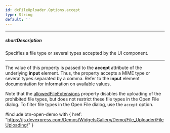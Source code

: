 ```yaml
---
id: dxFileUploader.Options.accept
type: String
default: ''
---
```

---
##### shortDescription
Specifies a file type or several types accepted by the UI component.

---
The value of this property is passed to the **accept** attribute of the underlying **input** element. Thus, the property accepts a MIME type or several types separated by a comma. Refer to the **input** element documentation for information on available values.

Note that the [allowedFileExtensions](/api-reference/10%20UI%20Components/dxFileUploader/1%20Configuration/allowedFileExtensions.md '/Documentation/ApiReference/UI_Components/dxFileUploader/Configuration/#allowedFileExtensions') property disables the uploading of the prohibited file types, but does not restrict these file types in the Open File dialog. To filter file types in the Open File dialog, use the `accept` option. 

#include btn-open-demo with {
    href: "https://js.devexpress.com/Demos/WidgetsGallery/Demo/File_Uploader/FileUploading/"
}

